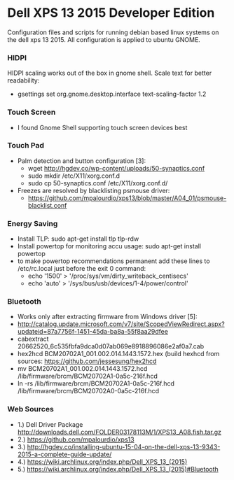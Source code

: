 # Dell XPS 13 2015 Developer Edition
Configuration files and scripts for running debian based linux systems on the dell xps 13 2015.
All configuration is applied to ubuntu GNOME.

### HIDPI
HIDPI scaling works out of the box in gnome shell.
Scale text for better readability:
* gsettings set org.gnome.desktop.interface text-scaling-factor 1.2

### Touch Screen

* I found Gnome Shell supporting touch screen devices best

### Touch Pad
* Palm detection and button configuration [3]:
  * wget http://hgdev.co/wp-content/uploads/50-synaptics.conf
  * sudo mkdir /etc/X11/xorg.conf.d
  * sudo cp 50-synaptics.conf /etc/X11/xorg.conf.d/
* Freezes are resolved by blacklisting psmouse driver:
  * https://github.com/mpalourdio/xps13/blob/master/A04_01/psmouse-blacklist.conf

### Energy Saving

* Install TLP: sudo apt-get install tlp tlp-rdw
* Install powertop for monitoring accu usage: sudo apt-get install powertop
* to make powertop recommendations permanent add these lines to /etc/rc.local just before the exit 0 command:
  * echo '1500' > '/proc/sys/vm/dirty_writeback_centisecs'
  * echo 'auto' > '/sys/bus/usb/devices/1-4/power/control'

### Bluetooth

* Works only after extracting firmware from Windows driver [5]:
 * http://catalog.update.microsoft.com/v7/site/ScopedViewRedirect.aspx?updateid=87a7756f-1451-45da-ba8a-55f8aa29dfee
 * cabextract 20662520_6c535fbfa9dca0d07ab069e8918896086e2af0a7.cab
 * hex2hcd BCM20702A1_001.002.014.1443.1572.hex (build hexhcd from sources: https://github.com/jessesung/hex2hcd
 * mv BCM20702A1_001.002.014.1443.1572.hcd /lib/firmware/brcm/BCM20702A1-0a5c-216f.hcd
 * ln -rs /lib/firmware/brcm/BCM20702A1-0a5c-216f.hcd /lib/firmware/brcm/BCM20702A0-0a5c-216f.hcd

### Web Sources

* 1.) Dell Driver Package http://downloads.dell.com/FOLDER03178113M/1/XPS13_A08.fish.tar.gz
* 2.) https://github.com/mpalourdio/xps13
* 3.) http://hgdev.co/installing-ubuntu-15-04-on-the-dell-xps-13-9343-2015-a-complete-guide-update/
* 4.) https://wiki.archlinux.org/index.php/Dell_XPS_13_(2015)
* 5.) https://wiki.archlinux.org/index.php/Dell_XPS_13_(2015)#Bluetooth
